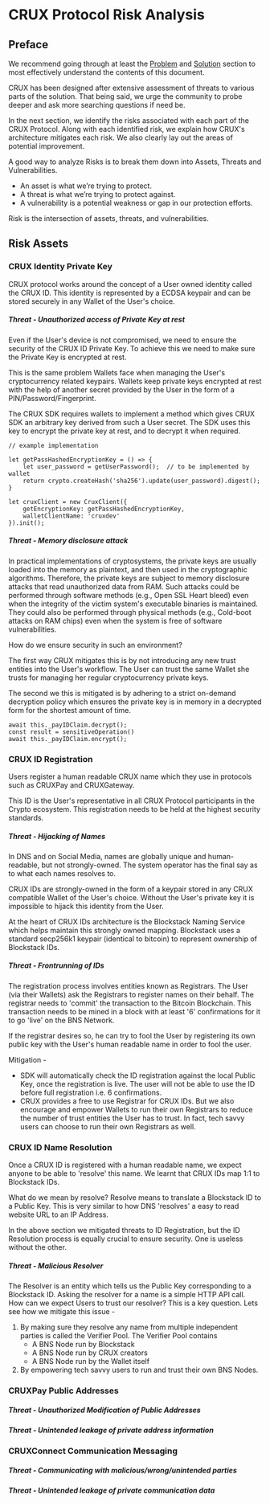 # CRUX Protocol Risk Analysis

## Preface

We recommend going through at least the [Problem](https://github.com/cruxprotocol/handbook#2-motivation--problem) and [Solution](https://github.com/cruxprotocol/handbook#3-solution) section to most effectively understand the contents of this document.
  
CRUX has been designed after extensive assessment of threats to various parts of the solution. That being said, we urge the community to probe deeper and ask more searching questions if need be.

In the next section, we identify the risks associated with each part of the CRUX Protocol. Along with each identified risk, we explain how CRUX's architecture mitigates each risk. We also clearly lay out the areas of potential improvement.  

A good way to analyze Risks is to break them down into Assets, Threats and Vulnerabilities.
- An asset is what we’re trying to protect.
- A threat is what we’re trying to protect against.
- A vulnerability is a potential weakness or gap in our protection efforts.

Risk is the intersection of assets, threats, and vulnerabilities.

## Risk Assets

### CRUX Identity Private Key  

CRUX protocol works around the concept of a User owned identity called the CRUX ID. This identity is represented by a ECDSA keypair and can be stored securely in any Wallet of the User's choice.

##### Threat - Unauthorized access of Private Key at rest

Even if the User's device is not compromised, we need to ensure the security of the CRUX ID Private Key. To achieve this we need to make sure the Private Key is encrypted at rest. 

This is the same problem Wallets face when managing the User's cryptocurrency related keypairs. Wallets keep private keys encrypted at rest with the help of another secret provided by the User in the form of a PIN/Password/Fingerprint. 

The CRUX SDK requires wallets to implement a method which gives CRUX SDK an arbitrary key derived from such a User secret. The SDK uses this key to encrypt the private key at rest, and to decrypt it when required.

``` 
// example implementation

let getPassHashedEncryptionKey = () => {
    let user_password = getUserPassword();  // to be implemented by wallet
    return crypto.createHash('sha256').update(user_password).digest();
}

let cruxClient = new CruxClient({
    getEncryptionKey: getPassHashedEncryptionKey,     
    walletClientName: 'cruxdev'
}).init();

```

##### Threat - Memory disclosure attack

In practical implementations of cryptosystems, the private keys are usually loaded into the memory as plaintext, and then used in the cryptographic algorithms. Therefore, the private keys are subject to memory disclosure attacks that read unauthorized data from RAM. Such attacks could be performed through software methods (e.g., Open SSL Heart bleed) even when the integrity of the victim system's executable binaries is maintained. They could also be performed through physical methods (e.g., Cold-boot attacks on RAM chips) even when the system is free of software vulnerabilities.

How do we ensure security in such an environment? 

The first way CRUX mitigates this is by not introducing any new trust entities into the User's workflow. The User can trust the same Wallet she trusts for managing her regular cryptocurrency private keys. 

The second we this is mitigated is by adhering to a strict on-demand decryption policy which ensures the private key is in memory in a decrypted form for the shortest amount of time.

```
await this._payIDClaim.decrypt();
const result = sensitiveOperation()
await this._payIDClaim.encrypt();
```


### CRUX ID Registration 

Users register a human readable CRUX name which they use in protocols such as CRUXPay and CRUXGateway. 

This ID is the User's representative in all CRUX Protocol participants in the Crypto ecosystem. This registration needs to be held at the highest security standards.



##### Threat - Hijacking of Names

In DNS and on Social Media, names are globally unique and human-readable, but not strongly-owned. The system operator has the final say as to what each names resolves to. 

CRUX IDs are strongly-owned in the form of a keypair stored in any CRUX compatible Wallet of the User's choice. Without the User's private key it is impossible to hijack this identity from the User.

At the heart of CRUX IDs architecture is the Blockstack Naming Service which helps maintain this strongly owned mapping. Blockstack uses a standard secp256k1 keypair (identical to bitcoin) to represent ownership of Blockstack IDs.


##### Threat - Frontrunning of IDs

The registration process involves entities known as Registrars. The User (via their Wallets) ask the Registrars to register names on their behalf. 
The registrar needs to 'commit' the transaction to the Bitcoin Blockchain. This transaction needs to be mined in a block with at least '6' confirmations for it to go 'live' on the BNS Network.

If the registrar desires so, he can try to fool the User by registering its own public key with the User's human readable name in order to fool the user. 

Mitigation -  
- SDK will automatically check the ID registration against the local Public Key, once the registration is live. The user will not be able to use the ID before full registration i.e. 6 confirmations.
- CRUX provides a free to use Registrar for CRUX IDs. But we also encourage and empower Wallets to run their own Registrars to reduce the number of trust entities the User has to trust. In fact, tech savvy users can choose to run their own Registrars as well.
 

### CRUX ID Name Resolution

Once a CRUX ID is registered with a human readable name, we expect anyone to be able to 'resolve' this name. We learnt that CRUX IDs map 1:1 to Blockstack IDs.  

What do we mean by resolve? Resolve means to translate a Blockstack ID to a Public Key. This is very similar to how DNS 'resolves' a easy to read website URL to an IP Address.

In the above section we mitigated threats to ID Registration, but the ID Resolution process is equally crucial to ensure security. One is useless without the other.

##### Threat - Malicious Resolver

The Resolver is an entity which tells us the Public Key corresponding to a Blockstack ID. Asking the resolver for a name is a simple HTTP API call. How can we expect Users to trust our resolver? This is a key question. Lets see how we mitigate this issue - 
1.  By making sure they resolve any name from multiple independent parties is called the Verifier Pool. The Verifier Pool contains
    * A BNS Node run by Blockstack
    * A BNS Node run by CRUX creators
    * A BNS Node run by the Wallet itself
2. By empowering tech savvy users to run and trust their own BNS Nodes. 

### CRUXPay Public Addresses

##### Threat - Unauthorized Modification of Public Addresses 

##### Threat - Unintended leakage of private address information




### CRUXConnect Communication Messaging

##### Threat - Communicating with malicious/wrong/unintended parties

##### Threat - Unintended leakage of private communication data
